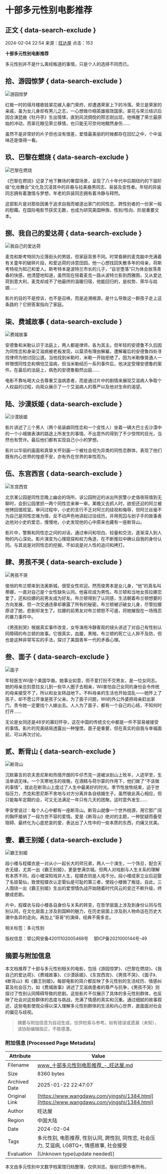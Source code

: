 # 十部多元性别电影推荐

## 正文 { data-search-exclude }


2024-02-04 22:54 来源：[旺达屋](https://www.wangdawu.com/) 点击：153

**十部多元性别电影推荐**

多元性别并不是什么离经叛道的事情，只是个人的选择不同而已。

## 拾、游园惊梦 { data-search-exclude }

![游园惊梦](/uploads/allimg/240204/2255425K4-0.jpg)

红极一时的得月楼歌妓翠花嫁入豪门荣府，却遭遇荣家上下的冷落。荣兰是荣家的亲戚，虽为女儿身却有男儿之志，一心想做巾帼英雄报效国家。翠花与荣兰结识后因合演昆曲《牡丹亭》生出情愫，直到风流倜傥的邢志刚出现，他唤醒了荣兰最原始的冲动，而翠花眼见荣兰移情，也只能无可奈何地黯然身伤......

虽然不是非常好的片子但也没有很差，爱情最美丽的时候都存在回忆之中，个中滋味还是值得一看。

## 玖、巴黎在燃烧 { data-search-exclude }

![巴黎在燃烧](/uploads/allimg/240204/225542B49-1.jpg)

《巴黎在燃烧》记录了地下舞场的奢糜场景，呈现了八十年代中后期纽约的下层阶级“化妆舞会”文化及沉浸其中的非裔与拉美裔男同志、易装及变性者。年轻的异装同志拥有着激情与梦想，年老的异装同志拥有着冷静与释然。

这部影片是对那些因勇于追求自我而被逐出家门的同性恋、跨性别者的一份家一般的慰藉。在国际电影节获奖无数，也成为研究美国种族、性别/性向、阶层重要文本。

## 捌、我自己的爱达荷 { data-search-exclude }

![我自己的爱达荷](/uploads/allimg/240204/225542C28-2.jpg)

麦克和斯考特同为沦落街头的男妓，但家庭背景不同。时常昏厥的麦克脑中充满着有关童年的破碎片段，和爱达荷的诗意田园，他一心想找回失散多年的母亲，将斯考特视为知己和爱人。斯考特本是波特兰市长的儿子，“自甘堕落”只为体会放荡青春的快感，他清楚地知道，虽然现在陪着麦克一路从波特兰影到西雅图，又从爱达荷到意大利，麦克却成不了他最终的温暖归宿，他能回归的，是权势、荣华与姑娘......

影片的目的不是控诉，也不是召唤，而是追溯根源，是什么导致这一群孩子走上这条路的？它把答案指向了家庭。

## 柒、费城故事 { data-search-exclude }

![费城故事](/uploads/allimg/240204/225542K08-3.jpg)

安德鲁和米勒认识于法庭上，两人都是律师，各为其主。但年轻的安德鲁不久后因为同性恋和身染艾滋病被老板发现，以莫须有理由解雇。遭解雇后的安德鲁四处寻找律师为他讨回公道。当他找到米勒时，米勒一开始拒绝了。因为米勒像普通人一样憎恨同性恋和惧怕艾滋病，但当米勒经历一系列事件后，他决定受理安德鲁的案件。在最后的法庭上，病危的安德鲁毅然出庭……

电影不靠吆喝大众去尊重艾滋病患者，而是通过片中的剧情来展现艾滋病人争取个人权益的过程，向观众展示了一个艾滋病人的尊严以及他对生命的渴望。

## 陆、沙漠妖姬 { data-search-exclude }

![沙漠妖姬](/uploads/allimg/240204/2255421525-4.jpg)

影片讲述了三个男人（两个易装癖同性恋和一个变性人）坐着一辆大巴士去沙漠中的一个小城做表演的路途上所发生的事情。不出意外的得到了不少惊愕的目光，当然也有赞许。最后他们都有实现自己小小的梦想。

影片以华丽的画面和真挚关怀刻画一个被社会视为异类的同性恋群体，表现了他们既有内心世界的惶惑不安，亦有外在世界的率性而为。

## 伍、东宫西宫 { data-search-exclude }

![东宫西宫](/uploads/allimg/240204/225542O18-5.jpg)

北京某公园是同性恋晚上幽会的场所，该公园附近的派出所民警小史值夜班值到无聊时，会到公园里抓一两个同性恋来审一审。某晚又去抓人时，欲拒还迎的阿兰被他铐回值班室。审问过程中，小史的言行不乏对阿兰的歧视和侮辱，但阿兰丝毫不为自己是同性恋难为情，反不动声色地讲起过往经历，并用死囚与刽子手的故事表达他对小史的爱恋，慢慢地，小史发现他的心中原来也藏有一座断背山。

影片中，警察和同性恋之间的对话，通过审问和坦白、较量和交流，逐渐深入到人物的内心深处。影片演变为心理窥探和权力角逐，在不断推拉中确认自我的身份认同。与其说是对同性恋的挖掘，不如说是对人性的追问和拷打。

## 肆、男孩不哭 { data-search-exclude }

![男孩不哭](/uploads/allimg/240204/22554243J-6.jpg)

俊俏的布兰顿来到法奥斯城，很受女性欢迎。然而俊男本是女儿身，“他”的真名叫蒂娜，一直对自己是个女性缺失认同。他喜欢成为男性。布兰顿和当地女孩拉娜恋爱了，还和拉娜的前男友成为好友。布兰顿得到了认同感，生活朝着布兰顿想要的方向发展，但一次交通违章却暴露了所有的秘密。布兰顿被识破女儿身，尽管拉娜原谅了她，悲剧却发生了。拉娜的前男友对布兰顿怒不可遏，将她摧毁在一场残忍的暴力事件中。

《男孩别哭》根据真实事件改变，女导演用冷静客观的镜头讲述了对自己有性别认同障碍的布兰顿的故事。它很真实，血腥，黑暗，布兰顿的死亡让人猝不及防，但也是这种非常写实的手法，探讨了美国青年一代的矛盾心理。

## 叁、面子 { data-search-exclude }

![面子](/uploads/allimg/240204/2255422J0-7.jpg)

年轻医生Wil是个美国华裔。她事业如意，但不爱打扮不交男友，是一位女同志。她的母亲总刻意拉女儿到一些华人圈子去相亲，Wil害怕自己女同的身份会令传统的母亲接受不了，所以和女友转战地下。不料母亲的生活也开始混乱——她怀上了孩子，却不愿公开谁是孩子父亲。为了面子问题，Wil的外公外婆把母亲赶出家门，责令她一定要找个人嫁出去。人人为了面子，都有一个自己的心结，不知何时打开......

无论是女同还是48岁的寡妇怀孕，这在中国的传统文化中都是一件不容易被接受的事情。影片的完美结局透露出一种憧憬，面子是重要，但在真实的自我与幸福面前，可以再次讨论。

## 贰、断背山 { data-search-exclude }

![断背山](/uploads/allimg/240204/2255426339-8.jpg)

沉默寡言的农夫恩尼斯和热情开朗的牛仔杰克一道被派到山上牧羊，人迹罕至，生活单调无味。一个天寒地冻的夜晚，在酒精与荷尔蒙的作用下，他们做了“不该做的事情”，就此在断背山上度过了人生中最美好的时光。季节性放牧结束，迫于世俗压力，杰克和恩尼斯不舍地与对方分离并各自结婚生子。虽然彼此真心相应，但只能每年定期约会，可又无法满足一年只有几天的团聚。这时意外发生……

李安曾说过：每个人心中都有一座断背山。断背山就像一个世外桃源，用它那广阔的胸怀接纳了一段为世不容的爱情。爱是《断背山》绝对的主题，一种犹疑而备受阻碍、最终化为心底悲哀的爱，表达出了人性中的一些本质的东西，灼痛又优美。

## 壹、霸王别姬 { data-search-exclude }

![霸王别姬](/uploads/allimg/240204/2255424F9-9.jpg)

段小楼与程蝶衣是一对从小一起长大的师兄弟，两人一个演生，一个饰旦，配合天衣无缝，尤其一出《霸王别姬》，更是誉满京城。但两人对戏剧与人生关系的理解有本质不同，段小楼深知戏非人生，程蝶衣则是人戏不分。段小楼成家立业后迎娶了名妓菊仙，致使程蝶衣认定菊仙是可耻的第三者，使段小楼做了叛徒。自此，三人围绕一出《霸王别姬》生出的爱恨情仇战开始随着时代风云的变迁不断升级，终酿成悲剧。

片中，程蝶衣与段小楼各自身份与关系的转变，在哲学层面上涉及到身份认同与性别认同，在文化层面上涉及到国粹的魅力，在历史层面上涉及到人物命运在历史大潮中各异的走向，再加上“哥哥”的演绎，经典不需多言。

相关标签：多元性别

版权信息：鄂公网安备42011102005468号　 鄂ICP备2021000144号-49
<!-- tcd_original_link https://www.wangdawu.com/yingshi/1384.html -->


## 摘要与附加信息

<!-- tcd_abstract -->
本文档推荐了十部与多元性别相关的电影，包括《游园惊梦》、《巴黎在燃烧》、《我自己的爱达荷》、《费城故事》、《沙漠妖姬》、《东宫西宫》、《男孩不哭》、《面子》、《断背山》和《霸王别姬》。每部电影的简介都反映了多元性别的生活经历、情感纠葛及社会压力，如《费城故事》讲述了艾滋病患者的尊严与抗争，《男孩不哭》则探讨了性别认同障碍导致的悲剧。这些影片不仅展示了具体的多元性别群体，也反映了社会对这些群体的态度与挑战，充满了情感的真实和沉重。通过细腻的故事叙述，这些电影使观众得以深入理解多元性别群体的生活和内心世界，直面面对社会的偏见与歧视。
<!-- tcd_abstract_end -->

> 摘要与附加信息为自动生成，仅供检索与参考。如有错误或遗漏（未知），请协助编辑指正，不胜感激。

### 附加信息 [Processed Page Metadata]

| Attribute       | Value                                  |
|-----------------|----------------------------------------|
| Filename        | www_十部多元性别电影推荐_-_旺达屋.md                             |
| Size            | 8360 bytes                           |
| Archived Date   | 2025-01-22 22:47:07                             |
| Original Link   | [https://www.wangdawu.com/yingshi/1384.html](https://www.wangdawu.com/yingshi/1384.html)                       |
| Author          | 旺达屋                               |
| Region          | 中国大陆                               |
| Date            | 2024-02-04                                 |
| Tags            | 多元性别, 电影推荐, 性别认同, 跨性别, 同性恋, 社会压力, 艾滋病,  LGBTQ+, 情感故事, 社会接受                                 |
| Evaluation            | [Unknown type(update needed)]                                 |
<!-- tcd_table_end -->

本文由多元性别中文数字档案馆归档整理，仅供浏览。版权归原作者所有。
